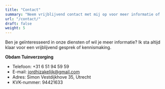 ```yaml
---
title: "Contact"
summary: "Neem vrijblijvend contact met mij op voor meer informatie of om een afspraak te maken."
url: "/contact/"
draft: false
weight: 5
---
```

Ben je geïnteresseerd in onze diensten of wil je meer informatie? Ik sta altijd klaar voor een vrijblijvend gesprek of kennismaking.

**Obdam Tuinverzorging**

- Telefoon: +31 6 51 94 59 59
- E-mail: [jordhizakelijk@gmail.com](mailto:jordhizakelijk@gmail.com)
- Adres: Simon Vestdijkhove 35, Utrecht
- KVK-nummer: 94421633
